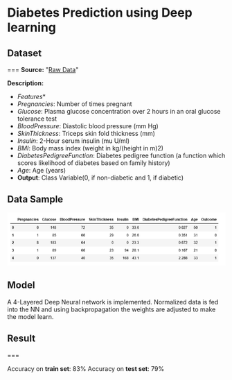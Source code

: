 # Diabetes Prediction using Deep learning
## Dataset
===
**Source:** "[Raw Data](https://raw.githubusercontent.com/susanli2016/Machine-Learning-with-Python/master/diabetes.csv)"

**Description:**

* *Features**
* *Pregnancies*: Number of times pregnant
* *Glucose*: Plasma glucose concentration over 2 hours in an oral glucose tolerance test
* *BloodPressure*: Diastolic blood pressure (mm Hg)
* *SkinThickness*: Triceps skin fold thickness (mm)
* *Insulin*: 2-Hour serum insulin (mu U/ml)
* *BMI*: Body mass index (weight in kg/(height in m)2)
* *DiabetesPedigreeFunction*: Diabetes pedigree function (a function which scores likelihood of diabetes based on family history)
* *Age*: Age (years)
* **Output**: Class Variable(0, if non-diabetic and 1, if diabetic)

## Data Sample
![Data Sample](./datahead.png)

## Model

   A 4-Layered Deep Neural network is implemented. Normalized data is fed into the NN and using backpropagation the weights are adjusted to make the model learn.
   

## Result
===

Accuracy on **train set**: 83%
Accuracy on **test set**: 79%

